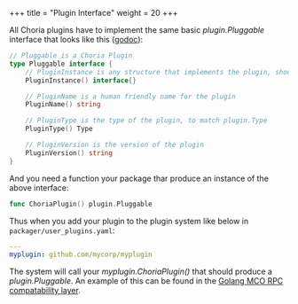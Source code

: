 +++
title = "Plugin Interface"
weight = 20
+++

All Choria plugins have to implement the same basic *plugin.Pluggable* interface that looks like this ([godoc](https://godoc.org/github.com/choria-io/go-choria/plugin)):

```go
// Pluggable is a Choria Plugin
type Pluggable interface {
	// PluginInstance is any structure that implements the plugin, should be right type for the kind of plugin
	PluginInstance() interface{}

	// PluginName is a human friendly name for the plugin
	PluginName() string

	// PluginType is the type of the plugin, to match plugin.Type
	PluginType() Type

	// PluginVersion is the version of the plugin
	PluginVersion() string
}
```

And you need a function your package thar produce an instance of the above interface:

```go
func ChoriaPlugin() plugin.Pluggable
```

Thus when you add your plugin to the plugin system like below in `packager/user_plugins.yaml`:

```yaml
---
myplugin: github.com/mycorp/myplugin
```

The system will call your *myplugin.ChoriaPlugin()* that should produce a *plugin.Pluggable*. An example of this can be found in the [Golang MCO RPC compatability layer](https://godoc.org/github.com/choria-io/mcorpc-agent-provider/mcorpc/golang).

